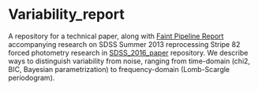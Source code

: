 # Variability_report

A repository for a technical paper, along with [Faint Pipeline Report](https://github.com/suberlak/Faint_pipeline_report) accompanying research on SDSS Summer 2013 reprocessing Stripe 82 forced photometry research in [SDSS_2016_paper](https://github.com/suberlak/SDSS_2016_paper/)  repository.
We describe ways to distinguish variability from noise, ranging from time-domain (chi2, BIC, Bayesian parametrization) to frequency-domain (Lomb-Scargle periodogram). 
